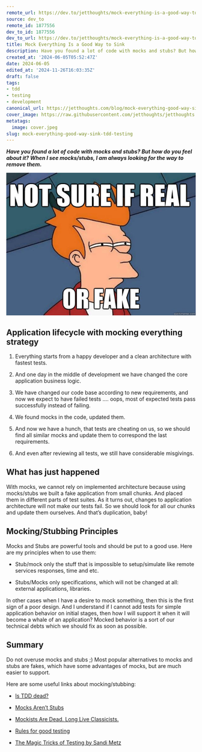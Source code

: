 ```yaml
---
remote_url: https://dev.to/jetthoughts/mock-everything-is-a-good-way-to-sink-2ha
source: dev_to
remote_id: 1877556
dev_to_id: 1877556
dev_to_url: https://dev.to/jetthoughts/mock-everything-is-a-good-way-to-sink-2ha
title: Mock Everything Is a Good Way to Sink
description: Have you found a lot of code with mocks and stubs? But how do you feel about it? When I see...
created_at: '2024-06-05T05:52:47Z'
date: 2024-06-05
edited_at: '2024-11-26T16:03:35Z'
draft: false
tags:
- tdd
- testing
- development
canonical_url: https://jetthoughts.com/blog/mock-everything-good-way-sink-tdd-testing/
cover_image: https://raw.githubusercontent.com/jetthoughts/jetthoughts.github.io/master/content/blog/mock-everything-good-way-sink-tdd-testing/cover.jpeg
metatags:
  image: cover.jpeg
slug: mock-everything-good-way-sink-tdd-testing
---
```

***Have you found a lot of code with mocks and stubs? But how do you feel about it? When I see mocks/stubs, I am always looking for the way to remove them.***

![](file_0.jpeg)

## Application lifecycle with mocking everything strategy

 1. Everything starts from a happy developer and a clean architecture with fastest tests.

 2. And one day in the middle of development we have changed the core application business logic.

 3. We have changed our code base according to new requirements, and now we expect to have failed tests …. oops, most of expected tests pass successfully instead of failing.

 4. We found mocks in the code, updated them.

 5. And now we have a hunch, that tests are cheating on us, so we should find all similar mocks and update them to correspond the last requirements.

 6. And even after reviewing all tests, we still have considerable misgivings.

## What has just happened

With mocks, we cannot rely on implemented architecture because using mocks/stubs we built a fake application from small chunks. And placed them in different parts of test suites. As it turns out, changes to application architecture will not make our tests fail. So we should look for all our chunks and update them ourselves. And that’s duplication, baby!

## Mocking/Stubbing Principles

Mocks and Stubs are powerful tools and should be put to a good use. Here are my principles when to use them:

* Stub/mock only the stuff that is impossible to setup/simulate like remote services responses, time and etc.

* Stubs/Mocks only specifications, which will not be changed at all: external applications, libraries.

In other cases when I have a desire to mock something, then this is the first sign of a poor design. And I understand if I cannot add tests for simple application behavior on initial stages, then how I will support it when it will become a whale of an application? Mocked behavior is a sort of our technical debts which we should fix as soon as possible.

## Summary

Do not overuse mocks and stubs ;) Most popular alternatives to mocks and stubs are fakes, which have some advantages of mocks, but are much easier to support.

Here are some useful links about mocking/stubbing:

* [Is TDD dead?](https://www.youtube.com/watch?v=z9quxZsLcfo&feature=youtu.be&t=21m00s)

* [Mocks Aren’t Stubs](http://martinfowler.com/articles/mocksArentStubs.html)

* [Mockists Are Dead. Long Live Classicists.](http://www.thoughtworks.com/insights/blog/mockists-are-dead-long-live-classicists)

* [Rules for good testing](https://gist.github.com/Integralist/7944948)

* [The Magic Tricks of Testing by Sandi Metz](https://www.youtube.com/watch?v=URSWYvyc42M)
